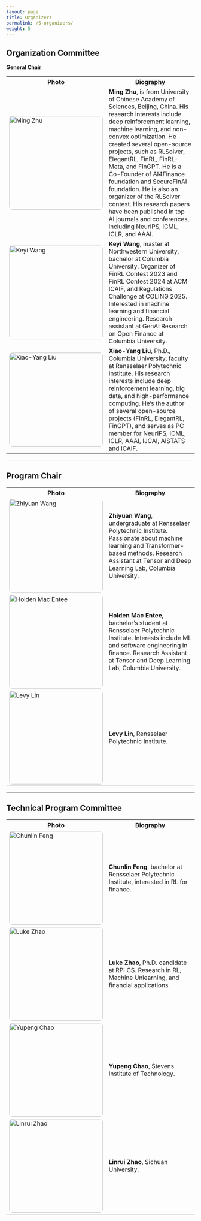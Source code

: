 ```yaml
---
layout: page
title: Organizers
permalink: /5-organizers/
weight: 5
---
```


## Organization Committee

**General Chair**  

<table>
  <tr>
    <th>Photo</th>
    <th>Biography</th>
  </tr>
  <tr>
    <td>
      <img src="https://github.com/Open-Finance-Lab/RLSolver_Contest_2025/blob/main/docs/assets/organizers/MingZhu.jpg?raw=true" alt="Ming Zhu" style="width:250px;height:250px;object-fit:cover;border-radius:8px;" />
    </td>
    <td>
      <strong>Ming Zhu</strong>, is from University of Chinese Academy of Sciences, Beijing, China. His research interests include deep reinforcement learning, machine learning, and non-convex optimization. He created several open-source projects, such as RLSolver, ElegantRL, FinRL, FinRL-Meta, and FinGPT. He is a Co-Founder of AI4Finance foundation and SecureFinAI foundation. He is also an organizer of the RLSolver contest. His research papers have been published in top AI journals and conferences, including NeurIPS, ICML, ICLR, and AAAI.
    </td>
  </tr>
  <tr>
    <td>
      <img src="https://github.com/Open-Finance-Lab/RLSolver_Contest_2025/blob/main/docs/assets/organizers/keyi.jpeg?raw=true" alt="Keyi Wang" style="width:250px;height:250px;object-fit:cover;border-radius:8px;" />
    </td>
    <td>
      <strong>Keyi Wang</strong>, master at Northwestern University, bachelor at Columbia University. Organizer of FinRL Contest 2023 and FinRL Contest 2024 at ACM ICAIF, and Regulations Challenge at COLING 2025. Interested in machine learning and financial engineering. Research assistant at GenAI Research on Open Finance at Columbia University.
    </td>
  </tr>
  <tr>
    <td>
      <img src="https://github.com/Open-Finance-Lab/RLSolver_Contest_2025/blob/main/docs/assets/organizers/supervisors/liu-xy.png?raw=true" alt="Xiao-Yang Liu" style="width:250px;height:250px;object-fit:cover;border-radius:8px;" />
    </td>
    <td>
      <strong>Xiao-Yang Liu</strong>, Ph.D., Columbia University, faculty at Rensselaer Polytechnic Institute. His research interests include deep reinforcement learning, big data, and high-performance computing. He’s the author of several open-source projects (FinRL, ElegantRL, FinGPT), and serves as PC member for NeurIPS, ICML, ICLR, AAAI, IJCAI, AISTATS and ICAIF.
    </td>
  </tr>
</table>

---

## Program Chair

<table>
  <tr>
    <th>Photo</th>
    <th>Biography</th>
  </tr>
  <tr>
    <td>
      <img src="https://github.com/Open-Finance-Lab/RLSolver_Contest_2025/blob/main/docs/assets/organizers/Zhiyuan.png?raw=true" alt="Zhiyuan Wang" style="width:250px;height:250px;object-fit:cover;border-radius:8px;" />
    </td>
    <td>
      <strong>Zhiyuan Wang</strong>, undergraduate at Rensselaer Polytechnic Institute. Passionate about machine learning and Transformer-based methods. Research Assistant at Tensor and Deep Learning Lab, Columbia University.
    </td>
  </tr>
  <tr>
    <td>
      <img src="https://github.com/Open-Finance-Lab/RLSolver_Contest_2025/blob/main/docs/assets/organizers/Holden.png?raw=true" alt="Holden Mac Entee" style="width:250px;height:250px;object-fit:cover;border-radius:8px;" />
    </td>
    <td>
      <strong>Holden Mac Entee</strong>, bachelor’s student at Rensselaer Polytechnic Institute. Interests include ML and software engineering in finance. Research Assistant at Tensor and Deep Learning Lab, Columbia University.
    </td>
  </tr>
  <tr>
    <td>
      <img src="https://github.com/Open-Finance-Lab/RLSolver_Contest_2025/blob/main/docs/assets/organizers/1.png?raw=true" alt="Levy Lin" style="width:250px;height:250px;object-fit:cover;border-radius:8px;" />
    </td>
    <td>
      <strong>Levy Lin</strong>, Rensselaer Polytechnic Institute.
    </td>
  </tr>
</table>

---

## Technical Program Committee

<table>
  <tr>
    <th>Photo</th>
    <th>Biography</th>
  </tr>
  <tr>
    <td>
      <img src="https://github.com/Open-Finance-Lab/RLSolver_Contest_2025/blob/main/docs/assets/organizers/Chunlin.jpg?raw=true" alt="Chunlin Feng" style="width:250px;height:250px;object-fit:cover;border-radius:8px;" />
    </td>
    <td>
      <strong>Chunlin Feng</strong>, bachelor at Rensselaer Polytechnic Institute, interested in RL for finance.
    </td>
  </tr>
  <tr>
    <td>
      <img src="https://github.com/Open-Finance-Lab/RLSolver_Contest_2025/blob/main/docs/assets/organizers/Xingjian.jpg?raw=true" alt="Luke Zhao" style="width:250px;height:250px;object-fit:cover;border-radius:8px;" />
    </td>
    <td>
      <strong>Luke Zhao</strong>, Ph.D. candidate at RPI CS. Research in RL, Machine Unlearning, and financial applications.
    </td>
  </tr>
  <tr>
    <td>
      <img src="https://github.com/Open-Finance-Lab/RLSolver_Contest_2025/blob/main/docs/assets/organizers/1.png?raw=true" alt="Yupeng Chao" style="width:250px;height:250px;object-fit:cover;border-radius:8px;" />
    </td>
    <td>
      <strong>Yupeng Chao</strong>, Stevens Institute of Technology.
    </td>
  </tr>
  <tr>
    <td>
      <img src="https://github.com/Open-Finance-Lab/RLSolver_Contest_2025/blob/main/docs/assets/organizers/Linrui.jpg?raw=true" alt="Linrui Zhao" style="width:250px;height:250px;object-fit:cover;border-radius:8px;" />
    </td>
    <td>
      <strong>Linrui Zhao</strong>, Sichuan University.
    </td>
  </tr>
</table>
